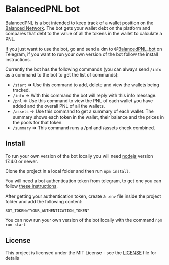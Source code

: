 # BalancedPNL bot

BalancedPNL is a bot intended to keep track of a wallet position on the [Balanced Network](https://balanced.network/). The bot gets your wallet debt on the platform and compares that debt to the value of all the tokens in the wallet to calculate a PNL.

If you just want to use the bot, go and send a dm to @[BalancedPNL_bot](https://telegram.me/BalancedPNL_bot) on Telegram, if you want to run your own version of the bot follow the install instructions.

Currently the bot has the following commands (you can always send `/info` as a command to the bot to get the list of commands):

* `/start` => Use this command to add, delete and view the wallets being tracked.
* `/info` => With this command the bot will reply with this info message.
* `/pnl` => Use this command to view the PNL of each wallet you have added and the overall PNL of all the wallets.
* `/assets` => Use this command to get a summary of each wallet. The summary shows each token in the wallet, their balance and the prices in the pools for that token.
* `/summary` => This command runs a /pnl and /assets check combined.

## Install
To run your own version of the bot locally you will need [nodejs](https://nodejs.org/en/download/) version 17.4.0 or newer.

Clone the project in a local folder and then run `npm install`.

You will need a bot authentication token from telegram, to get one you can follow [these instructions](https://core.telegram.org/bots).

After getting your authentication token, create a `.env` file inside the project folder and add the following content:
```
BOT_TOKEN="YOUR_AUTHENTICATION_TOKEN"
```
You can now run your own version of the bot locally with the command `npm run start`


## License

This project is licensed under the MIT License - see the [LICENSE](LICENSE) file for details
